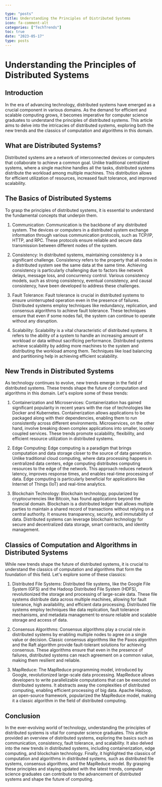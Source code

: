 ```yaml
---

type: "posts"
title: Understanding the Principles of Distributed Systems
icon: fa-comment-alt
categories: ["TechTrends"]
toc: true
date: "2023-05-17"
type: posts
---
```





# Understanding the Principles of Distributed Systems

## Introduction

In the era of advancing technology, distributed systems have emerged as a crucial component in various domains. As the demand for efficient and scalable computing grows, it becomes imperative for computer science graduates to understand the principles of distributed systems. This article aims to delve into the intricacies of distributed systems, exploring both the new trends and the classics of computation and algorithms in this domain.

## What are Distributed Systems?

Distributed systems are a network of interconnected devices or computers that collaborate to achieve a common goal. Unlike traditional centralized systems, where a single machine handles all the tasks, distributed systems distribute the workload among multiple machines. This distribution allows for efficient utilization of resources, increased fault tolerance, and improved scalability.

## The Basics of Distributed Systems

To grasp the principles of distributed systems, it is essential to understand the fundamental concepts that underpin them.

1. Communication:
Communication is the backbone of any distributed system. The devices or computers in a distributed system exchange information through various communication protocols, such as TCP/IP, HTTP, and RPC. These protocols ensure reliable and secure data transmission between different nodes of the system.

2. Consistency:
In distributed systems, maintaining consistency is a significant challenge. Consistency refers to the property that all nodes in a distributed system see the same data at the same time. Achieving consistency is particularly challenging due to factors like network delays, message loss, and concurrency control. Various consistency models, such as strong consistency, eventual consistency, and causal consistency, have been developed to address these challenges.

3. Fault Tolerance:
Fault tolerance is crucial in distributed systems to ensure uninterrupted operation even in the presence of failures. Distributed systems employ techniques like redundancy, replication, and consensus algorithms to achieve fault tolerance. These techniques ensure that even if some nodes fail, the system can continue to operate without any disruption.

4. Scalability:
Scalability is a vital characteristic of distributed systems. It refers to the ability of a system to handle an increasing amount of workload or data without sacrificing performance. Distributed systems achieve scalability by adding more machines to the system and distributing the workload among them. Techniques like load balancing and partitioning help in achieving efficient scalability.

## New Trends in Distributed Systems

As technology continues to evolve, new trends emerge in the field of distributed systems. These trends shape the future of computation and algorithms in this domain. Let's explore some of these trends:

1. Containerization and Microservices:
Containerization has gained significant popularity in recent years with the rise of technologies like Docker and Kubernetes. Containerization allows applications to be packaged along with their dependencies, enabling them to run consistently across different environments. Microservices, on the other hand, involve breaking down complex applications into smaller, loosely coupled services. These trends promote scalability, flexibility, and efficient resource utilization in distributed systems.

2. Edge Computing:
Edge computing is a paradigm that brings computation and data storage closer to the source of data generation. Unlike traditional cloud computing, where data processing happens in centralized data centers, edge computing distributes computing resources to the edge of the network. This approach reduces network latency, improves response times, and enables real-time processing of data. Edge computing is particularly beneficial for applications like Internet of Things (IoT) and real-time analytics.

3. Blockchain Technology:
Blockchain technology, popularized by cryptocurrencies like Bitcoin, has found applications beyond the financial domain. Blockchain is a distributed ledger that allows multiple parties to maintain a shared record of transactions without relying on a central authority. It ensures transparency, security, and immutability of data. Distributed systems can leverage blockchain technology for secure and decentralized data storage, smart contracts, and identity management.

## Classics of Computation and Algorithms in Distributed Systems

While new trends shape the future of distributed systems, it is crucial to understand the classics of computation and algorithms that form the foundation of this field. Let's explore some of these classics:

1. Distributed File Systems:
Distributed file systems, like the Google File System (GFS) and the Hadoop Distributed File System (HDFS), revolutionized the storage and processing of large-scale data. These file systems distribute data across multiple machines, allowing for fault tolerance, high availability, and efficient data processing. Distributed file systems employ techniques like data replication, fault tolerance mechanisms, and metadata management to ensure reliable and scalable storage and access of data.

2. Consensus Algorithms:
Consensus algorithms play a crucial role in distributed systems by enabling multiple nodes to agree on a single value or decision. Classic consensus algorithms like the Paxos algorithm and the Raft algorithm provide fault-tolerant solutions for achieving consensus. These algorithms ensure that even in the presence of failures, distributed systems can reach agreement on a common value, making them resilient and reliable.

3. MapReduce:
The MapReduce programming model, introduced by Google, revolutionized large-scale data processing. MapReduce allows developers to write parallelizable computations that can be executed on distributed systems. It abstracts away the complexities of distributed computing, enabling efficient processing of big data. Apache Hadoop, an open-source framework, popularized the MapReduce model, making it a classic algorithm in the field of distributed computing.

## Conclusion

In the ever-evolving world of technology, understanding the principles of distributed systems is vital for computer science graduates. This article provided an overview of distributed systems, exploring the basics such as communication, consistency, fault tolerance, and scalability. It also delved into the new trends in distributed systems, including containerization, edge computing, and blockchain technology. Finally, it highlighted the classics of computation and algorithms in distributed systems, such as distributed file systems, consensus algorithms, and the MapReduce model. By grasping these principles and staying updated with the latest trends, computer science graduates can contribute to the advancement of distributed systems and shape the future of computing.